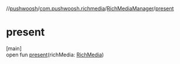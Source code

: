 //[pushwoosh](../../../index.md)/[com.pushwoosh.richmedia](../index.md)/[RichMediaManager](index.md)/[present](present.md)

# present

[main]\
open fun [present](present.md)(richMedia: [RichMedia](../-rich-media/index.md))
